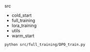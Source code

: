 src
- cold_start
- full_training
- lora_training
- utils
- warm_start

```bash
python src/full_training/DPO_train.py
```

